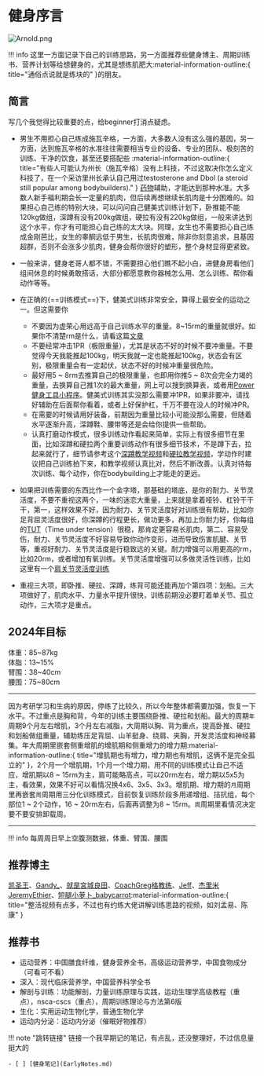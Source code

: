 # 健身序言
![Arnold.png](https://s2.loli.net/2024/04/09/W1UB3lfdiJEV4aC.png)

!!! info 
    这里一方面记录下自己的训练思路，另一方面推荐些健身博主、周期训练书、营养计划等给想健身的，尤其是想练肌肥大:material-information-outline:{ title="通俗点说就是练块的" }的朋友。

## 简言
写几个我觉得比较重要的点，给beginner打消点疑虑。

+ 男生不用担心自己练成施瓦辛格，一方面，大多数人没有这么强的基因，另一方面，达到施瓦辛格的水准往往需要相当专业的设备、专业的团队、极刻苦的训练、干净的饮食，甚至还要搭配些 :material-information-outline:{ title="有些人可能认为州长（施瓦辛格）没有上科技，不过这取决你怎么定义科技了，在一个采访里州长承认自己用过testosterone and Dbol (a steroid still popular among bodybuilders)." } [药物](https://www.menshealth.com/uk/health/a44035267/arnold-schwarzenegger-steroids/)辅助，才能达到那种水准。大多数人新手福利期会长一定量的肌肉，但后续再想继续长肌肉是十分困难的。如果担心自己练的特别大块，可以问问自己健美式训练计划下，卧推能不能120kg做组，深蹲有没有200kg做组，硬拉有没有220kg做组，一般来讲达到这个水平，你才有可能担心自己练的太大块。同理，女生也不需要担心自己练成金刚芭比，女生的睾酮远低于男生，长肌肉很难，除非你刻意追求，且基因超群，否则不会涨多少肌肉，健身会帮你很好的塑形，整个身材显得更紧致。
+ 一般来讲，健身老哥人都不错，不需要担心他们瞧不起小白，进健身房看他们组间休息的时候勇敢搭话，大部分都愿意教你器械怎么用、怎么训练、帮你看动作等等。
+ 在正确的{==训练模式==}下，健美式训练非常安全，算得上最安全的运动之一。但这需要你

    * 不要因为虚荣心用远高于自己训练水平的重量。8~15rm的重量就很好。如果你不清楚rm是什么，请看这篇[文章](https://zhuanlan.zhihu.com/p/41911352)
    * 不要经常冲击1PR（极限重量），尤其是状态不好的时候不要冲重量。不要觉得今天我能推起100kg，明天我就一定也能推起100kg，状态会有区别，极限重量会有一定起伏，状态不好的时候冲重量很危险。
    * 最好用5 ~ 8rm去推算自己的极限重量，也即用你推5 ~ 8次会完全力竭的重量，去换算自己推1次的最大重量，网上可以搜到换算表，或者用[Power健身工具小程序](#小程序://Power健身/5kPRIEo4ubTBqua)。健美式训练其实没那么需要冲1PR，如果非要冲，请找好辅助在后面帮你看着，或者上好保护杠，千万不要在没人的时候冲PR。
    * 在需要的时候请用好装备，前期因为重量比较小可能没那么需要，但随着水平逐渐升高，深蹲鞋、腰带等还是会给你提供一些帮助。
    * 认真打磨动作模式，很多训练动作看起来简单，实际上有很多细节在里面，比如深蹲和硬拉两个重要训练动作有很多细节技术，不是蹲下去，拉起来就行了，细节请参考这个[深蹲教学视频]( https://b23.tv/VUfIL0b)和[硬拉教学视频](https://b23.tv/4XhhMUG)，学动作时建议把自己训练拍下来，和教学视频认真比对，然后不断改善。认真对待每次训练、每个动作，你在bodybuilding上才能走的更远。
  

+ 如果把训练需要的东西比作一个金字塔，那基础的塔底，是你的耐力、关节灵活度，不要不重视这两个，一味的迷恋大重量，上来就是拿着哑铃、杠铃干干干，第一，这样效果不好，因为耐力、关节灵活度好对训练很有帮助，比如你足背屈灵活度很好，你深蹲的行程更长，做功更多，再加上你耐力好，你每组的[TUT](https://www.masterclass.com/articles/time-under-tension)（Time under tension）很稳，那肯定更容易长肌肉，第二、容易受伤，耐力、关节灵活度不好容易导致你动作变形，进而导致伤害肌腱、关节等，重视好耐力、关节灵活度是行稳致远的关键。耐力增强可以用更高的rm，比如20rm，或者增加有氧训练。关节灵活度增强可以多做灵活性训练，比如这里有一个[肩关节灵活度训练](https://b23.tv/AD6uO1h)
+ 重视三大项，即卧推、硬拉、深蹲，练背可能还能再加个第四项：划船。三大项做好了，肌肉水平、力量水平提升很快，训练前期没必要盯着单关节、孤立动作，三大项才是重点。

## 2024年目标
体重：85~87kg <br>
体脂：13~15% <br>
臂围：38~40cm <br>
腰围：75~80cm <br>

---------

因为考研学习和生病的原因，停练了比较久，所以今年整体都需要加强，恢复一下水平。不过重点是胸和背，今年的训练主要围绕卧推、硬拉和划船。最大的周期`年`周期9个月左右增肌，3个月左右减脂，大周期以胸、背为重点，提高卧推、硬拉和划船做组重量，辅助练压足背屈、山羊挺身、绕肩、夹胸，开发灵活度和神经募集。年大周期里嵌套侧重增肌的增肌期和侧重增力的增力期:material-information-outline:{ title="增肌期也有增力，增力期也有增肌，这俩不是完全孤立的" }，2个月一个增肌期，1个月一个增力期，用不同的训练模式让自己不适应，增肌期以8 ~ 15rm为主，肩可能略高点，可以20rm左右，增力期以5x5为主，看效果，效果不好可以看情况换4x6、3x5、3x3。增肌期、增力期的`月`周期里再嵌套`周`周期用三分化训练模式，目前恢复训练阶段多用递增组、拮抗组，每个部位1 ~ 2个动作，16 ~ 20rm左右，后面再调整为8 ~ 15rm。`周`周期里看情况决定要不要安排卸载周。

-----------

!!! info 
    每周周日早上空腹测数据，体重、臂围、腰围

## 推荐博主
[凯圣王](https://space.bilibili.com/2100737396?spm_id_from=333.337.0.0)、[Gandy_](https://space.bilibili.com/378067652?spm_id_from=333.337.0.0)、[就昰宮城良田](https://space.bilibili.com/385529979?spm_id_from=333.337.search-card.all.click)、[CoachGreg格教练](https://space.bilibili.com/1070980577?spm_id_from=333.337.0.0)、[Jeff](https://www.bilibili.com/video/BV1Hx411i74i/?spm_id_from=333.337.search-card.all.click&vd_source=d6d1d5fb61de1b6aa08d061642ba52f7)、[杰里米JeremyEthier](https://space.bilibili.com/1026087701)、[短腿小萝卜_babycarrot](https://space.bilibili.com/349219867?spm_id_from=333.337.search-card.all.click):material-information-outline:{ title="整活视频有点多，不过也有约练大佬讲解训练思路的视频，如刘孟易、陈康" }

## 推荐书
+ 运动营养：中国膳食纤维，健身营养全书，高级运动营养学，中国食物成分（可看可不看）
+ 深入：现代临床营养学，中国营养科学全书
+ 解剖与训练：功能解剖，力量训练原理与实践，运动生理学高级教程（重点），nsca-cscs（重点），周期训练理论与方法第6版
+ 生化：实用运动生物化学，普通生物化学
+ 运动内分泌：运动内分泌（催眠好物推荐）

!!! note "跳转链接"
    链接一个我早期记的笔记，有点乱，还没整理好，不过信息量挺大的
    
    - [ ] [健身笔记](EarlyNotes.md)